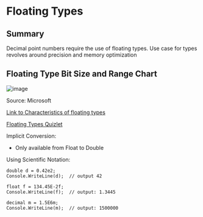 # Floating Types

## Summary

Decimal point numbers require the use of floating types. Use case for types revolves around precision and memory optimization

## Floating Type Bit Size and Range Chart

![image](https://github.com/user-attachments/assets/26559764-21d2-45c1-8988-b528be98b08d)

Source: Microsoft

[Link to Characteristics of floating types](https://learn.microsoft.com/en-us/dotnet/csharp/language-reference/builtin-types/floating-point-numeric-types#real-literals)

[Floating Types Quizlet](https://quizlet.com/935798952/characteristics-of-the-floating-point-types-flash-cards/?i=1bkfj1&x=1jqt)

Implicit Conversion:
- Only available from Float to Double

Using Scientific Notation:
```
double d = 0.42e2;
Console.WriteLine(d);  // output 42

float f = 134.45E-2f;
Console.WriteLine(f);  // output: 1.3445

decimal m = 1.5E6m;
Console.WriteLine(m);  // output: 1500000
```
